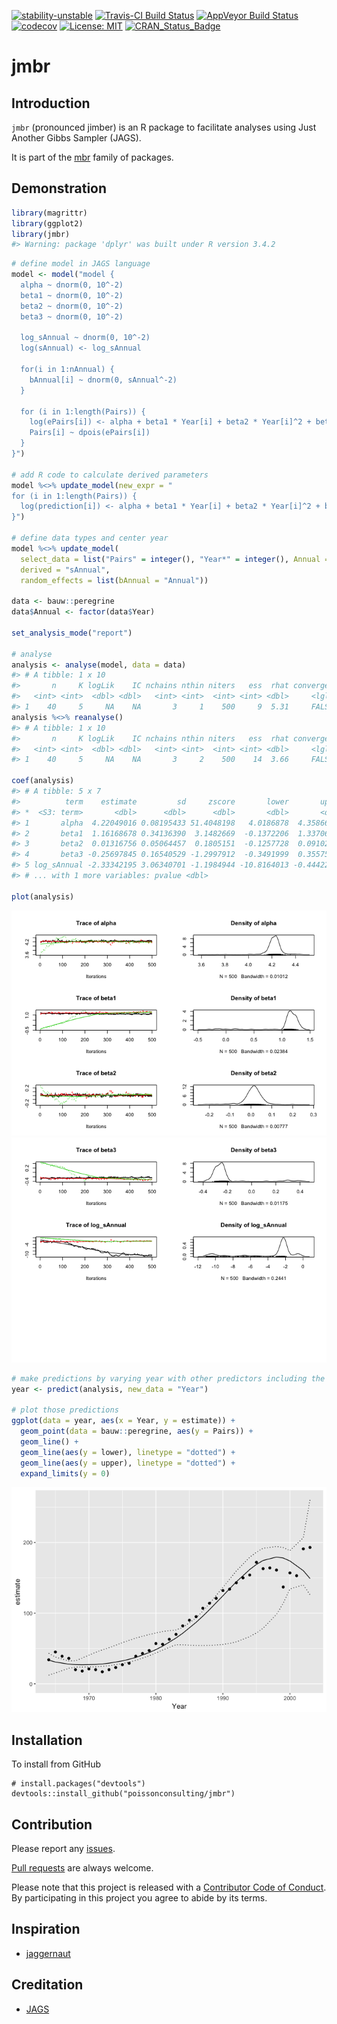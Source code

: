 
<!-- README.md is generated from README.Rmd. Please edit that file -->
[![stability-unstable](https://img.shields.io/badge/stability-unstable-yellow.svg)](https://github.com/joethorley/stability-badges#unstable) [![Travis-CI Build Status](https://travis-ci.org/poissonconsulting/jmbr.svg?branch=master)](https://travis-ci.org/poissonconsulting/jmbr) [![AppVeyor Build Status](https://ci.appveyor.com/api/projects/status/github/poissonconsulting/jmbr?branch=master&svg=true)](https://ci.appveyor.com/project/poissonconsulting/jmbr) [![codecov](https://codecov.io/gh/poissonconsulting/jmbr/branch/master/graph/badge.svg)](https://codecov.io/gh/poissonconsulting/jmbr) [![License: MIT](https://img.shields.io/badge/License-MIT-blue.svg)](https://opensource.org/licenses/MIT) [![CRAN\_Status\_Badge](http://www.r-pkg.org/badges/version/mbr)](https://cran.r-project.org/package=mbr)

jmbr
====

Introduction
------------

`jmbr` (pronounced jimber) is an R package to facilitate analyses using Just Another Gibbs Sampler (JAGS).

It is part of the [mbr](https://github.com/poissonconsulting/mbr) family of packages.

Demonstration
-------------

``` r
library(magrittr)
library(ggplot2)
library(jmbr)
#> Warning: package 'dplyr' was built under R version 3.4.2
```

``` r
# define model in JAGS language
model <- model("model {
  alpha ~ dnorm(0, 10^-2)
  beta1 ~ dnorm(0, 10^-2)
  beta2 ~ dnorm(0, 10^-2)
  beta3 ~ dnorm(0, 10^-2)

  log_sAnnual ~ dnorm(0, 10^-2)
  log(sAnnual) <- log_sAnnual

  for(i in 1:nAnnual) {
    bAnnual[i] ~ dnorm(0, sAnnual^-2)
  }

  for (i in 1:length(Pairs)) {
    log(ePairs[i]) <- alpha + beta1 * Year[i] + beta2 * Year[i]^2 + beta3 * Year[i]^3 + bAnnual[Annual[i]]
    Pairs[i] ~ dpois(ePairs[i])
  }
}")

# add R code to calculate derived parameters
model %<>% update_model(new_expr = "
for (i in 1:length(Pairs)) {
  log(prediction[i]) <- alpha + beta1 * Year[i] + beta2 * Year[i]^2 + beta3 * Year[i]^3 + bAnnual[Annual[i]]
}")

# define data types and center year
model %<>% update_model(
  select_data = list("Pairs" = integer(), "Year*" = integer(), Annual = factor()),
  derived = "sAnnual",
  random_effects = list(bAnnual = "Annual"))

data <- bauw::peregrine
data$Annual <- factor(data$Year)

set_analysis_mode("report")

# analyse
analysis <- analyse(model, data = data)
#> # A tibble: 1 x 10
#>       n     K logLik    IC nchains nthin niters   ess  rhat converged
#>   <int> <int>  <dbl> <dbl>   <int> <int>  <int> <int> <dbl>     <lgl>
#> 1    40     5     NA    NA       3     1    500     9  5.31     FALSE
analysis %<>% reanalyse()
#> # A tibble: 1 x 10
#>       n     K logLik    IC nchains nthin niters   ess  rhat converged
#>   <int> <int>  <dbl> <dbl>   <int> <int>  <int> <int> <dbl>     <lgl>
#> 1    40     5     NA    NA       3     2    500    14  3.66     FALSE

coef(analysis)
#> # A tibble: 5 x 7
#>          term    estimate         sd     zscore       lower       upper
#> *  <S3: term>       <dbl>      <dbl>      <dbl>       <dbl>       <dbl>
#> 1       alpha  4.22049016 0.08195433 51.4048198   4.0186878  4.35866854
#> 2       beta1  1.16168678 0.34136390  3.1482669  -0.1372206  1.33706810
#> 3       beta2  0.01316756 0.05064457  0.1805151  -0.1257728  0.09102157
#> 4       beta3 -0.25697845 0.16540529 -1.2997912  -0.3491999  0.35575296
#> 5 log_sAnnual -2.33342195 3.06340701 -1.1984944 -10.8164013 -0.44422658
#> # ... with 1 more variables: pvalue <dbl>

plot(analysis)
```

![](tools/README-unnamed-chunk-3-1.png)![](tools/README-unnamed-chunk-3-2.png)

``` r
# make predictions by varying year with other predictors including the random effect of Annual held constant
year <- predict(analysis, new_data = "Year")

# plot those predictions
ggplot(data = year, aes(x = Year, y = estimate)) +
  geom_point(data = bauw::peregrine, aes(y = Pairs)) +
  geom_line() +
  geom_line(aes(y = lower), linetype = "dotted") +
  geom_line(aes(y = upper), linetype = "dotted") +
  expand_limits(y = 0)
```

![](tools/README-unnamed-chunk-4-1.png)

Installation
------------

To install from GitHub

    # install.packages("devtools")
    devtools::install_github("poissonconsulting/jmbr")

Contribution
------------

Please report any [issues](https://github.com/poissonconsulting/jmbr/issues).

[Pull requests](https://github.com/poissonconsulting/jmbr/pulls) are always welcome.

Please note that this project is released with a [Contributor Code of Conduct](CONDUCT.md). By participating in this project you agree to abide by its terms.

Inspiration
-----------

-   [jaggernaut](https://github.com/poissonconsulting/jaggernaut)

Creditation
-----------

-   [JAGS](http://mcmc-jags.sourceforge.net)
